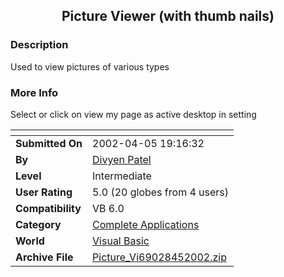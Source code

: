 ﻿<div align="center">

## Picture Viewer \(with thumb nails\)


</div>

### Description

Used to view pictures of various types
 
### More Info
 
Select or click on view my page as active desktop in setting


<span>             |<span>
---                |---
**Submitted On**   |2002-04-05 19:16:32
**By**             |[Divyen Patel](https://github.com/Planet-Source-Code/PSCIndex/blob/master/ByAuthor/divyen-patel.md)
**Level**          |Intermediate
**User Rating**    |5.0 (20 globes from 4 users)
**Compatibility**  |VB 6\.0
**Category**       |[Complete Applications](https://github.com/Planet-Source-Code/PSCIndex/blob/master/ByCategory/complete-applications__1-27.md)
**World**          |[Visual Basic](https://github.com/Planet-Source-Code/PSCIndex/blob/master/ByWorld/visual-basic.md)
**Archive File**   |[Picture\_Vi69028452002\.zip](https://github.com/Planet-Source-Code/divyen-patel-picture-viewer-with-thumb-nails__1-33467/archive/master.zip)








